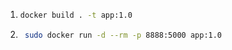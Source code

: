 1. ```bash
   docker build . -t app:1.0
    ```

2. ```bash
    sudo docker run -d --rm -p 8888:5000 app:1.0 
    ```